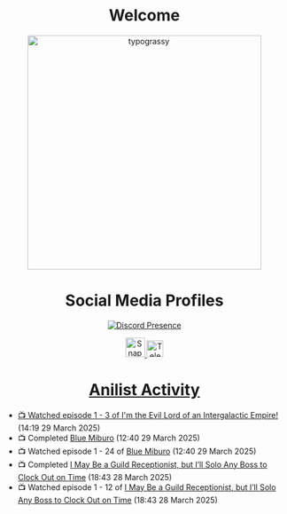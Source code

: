 <div align="center">

# Welcome
<a href="https://github.com/kawarimidoll/typograssy">
    <img alt="typograssy" src="https://typograssy.deno.dev/api?text=%E3%82%88%E3%81%86%E3%81%93%E3%81%9D%E3%81%BF%E3%81%AA%E3%81%95%E3%82%93%20-%20Sheby--&&l0=none&l1=82d9d0&l2=027353&l3=038c4c&l4=01402e&bg=none&frame=none&speed=100&comment=" width="421.99">
</a>

</div>

<div align="center">

# Social Media Profiles

[![Discord Presence](https://lanyard.cnrad.dev/api/612532963938271232)](https://discord.com/users/612532963938271232)


<a href="https://www.snapchat.com/add/a.sheby" title="Snapchat Profile">
    <img src="https://www.freepnglogos.com/uploads/snapchat-logo-png-0.png" width="35" alt="Snapchat Logo" />


<a href="https://t.me/ASheby" title="Telegram Profile">
    <img src="https://www.freepnglogos.com/uploads/telegram-logo-png-0.png" width="30" alt="Telegram Logo" />


</div>

<div align="center">

# Anilist Activity

</div>

<!-- ANILIST_ACTIVITY:start -->

-   📺 Watched episode 1 - 3 of [I'm the Evil Lord of an Intergalactic Empire!](https://anilist.co/anime/183274) (14:19 29 March 2025)
-   📺 Completed [Blue Miburo](https://anilist.co/anime/169258) (12:40 29 March 2025)
-   📺 Watched episode 1 - 24 of [Blue Miburo](https://anilist.co/anime/169258) (12:40 29 March 2025)
-   📺 Completed [I May Be a Guild Receptionist, but I’ll Solo Any Boss to Clock Out on Time](https://anilist.co/anime/167143) (18:43 28 March 2025)
-   📺 Watched episode 1 - 12 of [I May Be a Guild Receptionist, but I’ll Solo Any Boss to Clock Out on Time](https://anilist.co/anime/167143) (18:43 28 March 2025)

<!-- ANILIST_ACTIVITY:end -->
